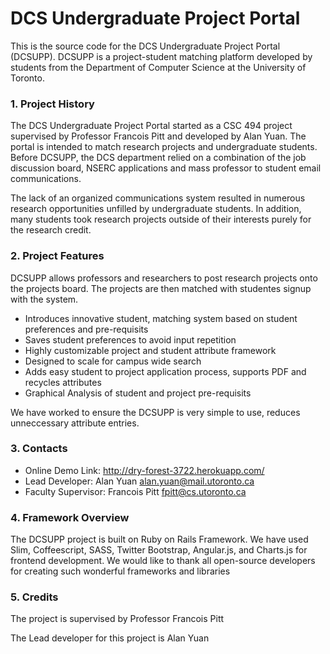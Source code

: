 # DCS Undergraduate Project Portal

This is the source code for the DCS Undergraduate Project Portal (DCSUPP). DCSUPP is a project-student matching platform developed by students from the Department of Computer Science at the University of Toronto.

### 1. Project History

The DCS Undergraduate Project Portal started as a CSC 494 project supervised by Professor Francois Pitt and developed by Alan Yuan. The portal is intended to match research projects and undergraduate students. Before DCSUPP, the DCS department relied on a combination of the job discussion board, NSERC applications and mass professor to student email communications.

The lack of an organized communications system resulted in numerous research opportunities unfilled by undergraduate students. In addition, many students took research projects outside of their interests purely for the research credit. 

### 2. Project Features

DCSUPP allows professors and researchers to post research projects onto the projects board. The projects are then matched with studentes signup with the system. 

* Introduces innovative student, matching system based on student preferences and pre-requisits
* Saves student preferences to avoid input repetition
* Highly customizable project and student attribute framework
* Designed to scale for campus wide search
* Adds easy student to project application process, supports PDF and recycles attributes
* Graphical Analysis of student and project pre-requisits

We have worked to ensure the DCSUPP is very simple to use, reduces unneccessary attribute entries. 

### 3. Contacts

* Online Demo Link: <http://dry-forest-3722.herokuapp.com/>
* Lead Developer: Alan Yuan <alan.yuan@mail.utoronto.ca>
* Faculty Supervisor: Francois Pitt <fpitt@cs.utoronto.ca>

### 4. Framework Overview

The DCSUPP project is built on Ruby on Rails Framework. We have used Slim, Coffeescript, SASS, Twitter Bootstrap, Angular.js, and Charts.js for frontend development. We would like to thank all open-source developers for creating such wonderful frameworks and libraries

### 5. Credits

The project is supervised by Professor Francois Pitt

The Lead developer for this project is Alan Yuan